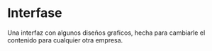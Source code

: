 # Interfase
Una interfaz con algunos diseños graficos, hecha para cambiarle el contenido para cualquier otra empresa.
